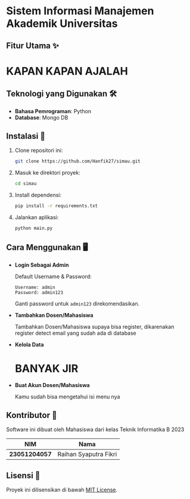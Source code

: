 # Sistem Informasi Manajemen Akademik Universitas

## Fitur Utama ✨
# KAPAN KAPAN AJALAH

## Teknologi yang Digunakan 🛠️

- **Bahasa Pemrograman**: Python
- **Database**: Mongo DB

## Instalasi 🚀

1. Clone repositori ini:

   ```bash
   git clone https://github.com/Hanfik27/simau.git
   ```

2. Masuk ke direktori proyek:

   ```bash
   cd simau
   ```

3. Install dependensi:

   ```bash
   pip install -r requirements.txt
   ```

4. Jalankan aplikasi:

   ```bash
   python main.py
   ```

## Cara Menggunakan 🖥️

- **Login Sebagai Admin**

  Default Username & Password:

  ```
  Username: admin
  Password: admin123
  ```

  Ganti password untuk `admin123` direkomendasikan.

- **Tambahkan Dosen/Mahasiswa**

  Tambahkan Dosen/Mahasiswa supaya bisa register, dikarenakan register detect email yang sudah ada di database

- **Kelola Data**

    # BANYAK JIR

- **Buat Akun Dosen/Mahasiswa**

  Kamu sudah bisa mengetahui isi menu nya 

## Kontributor 🤝

Software ini dibuat oleh Mahasiswa dari kelas Teknik Informatika B 2023

| NIM             | Nama                   |
| --------------- | ---------------------- |
| **23051204057** | Raihan Syaputra Fikri  |


## Lisensi 📄

Proyek ini dilisensikan di bawah [MIT License](LICENSE).
